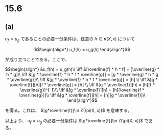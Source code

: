 # 15.6

## (a)

$u_f=u_g$ であることの必要十分条件は、任意の $h \in \pi(X, x)$ について

$$\begin{align*}
u_f(h) = u_g(h)
\end{align*}$$

が成り立つことである。ここで、

$$\begin{align*}
&u_f(h) = u_g(h)\\
\iff &[\overline{f} * h * f] = [\overline{g} * h * g]\\
\iff &[g * \overline{f} * h * f * \overline{g}] = [g * \overline{g} * h * g * \overline{g}]\\
\iff &[g * \overline{f} * h * f * \overline{g}] = [h] \\
\iff &[g * \overline{f}][h][f * \overline{g}] = [h] \\
\iff &[g * \overline{f}][h] = [h][f * \overline{g}]^{-1}\\
\iff &[g * \overline{f}][h] = [h][\overline{f * \overline{g}}]\\
\iff &[g * \overline{f}][h] = [h][g * \overline{f}]\\
\end{align*}$$

を得る。これは、 $[g*\overline{f}]\in Z(\pi(X, x))$ を意味する。

以上より、 $u_f=u_g$ の必要十分条件は $[g*\overline{f}]\in Z(\pi(X, x))$ である。